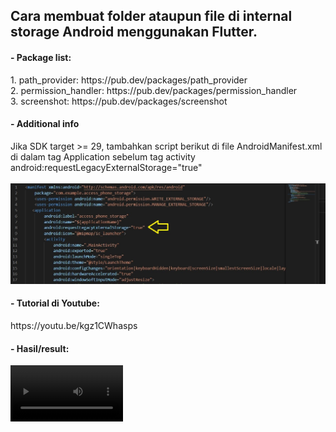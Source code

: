 <h2>Cara membuat folder ataupun file di internal storage Android menggunakan Flutter.</h2>

<h4>- Package list:</h4>
1. path_provider: https://pub.dev/packages/path_provider <br>
2. permission_handler: https://pub.dev/packages/permission_handler <br>
3. screenshot: https://pub.dev/packages/screenshot

<h4>- Additional info </h4>
Jika SDK target >= 29, tambahkan script berikut di file AndroidManifest.xml di dalam tag Application sebelum tag activity
android:requestLegacyExternalStorage="true"
<br> <br>
<img src="https://github.com/idekorslet/Belajar-Flutter/blob/main/create-folder-app-in-storage/sdk-target-higher-than-equal29.jpg"/>

<h4>- Tutorial di Youtube:</h4>
https://youtu.be/kgz1CWhasps

<h4> - Hasil/result:</h4>

<video src='https://user-images.githubusercontent.com/80518183/204736418-eede8dfd-63cf-4ba4-965f-bc0e6f941a15.mov' width=180/>
